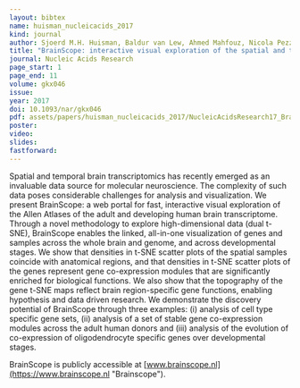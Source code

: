 ```yaml
---
layout: bibtex
name: huisman_nucleicacids_2017
kind: journal
author: Sjoerd M.H. Huisman, Baldur van Lew, Ahmed Mahfouz, Nicola Pezzotti, Thomas Höllt, Lieke Michielsen, Anna Vilanova, Marcel J.T. Reinders, and Boudewijn P.F. Lelieveldt
title: "BrainScope: interactive visual exploration of the spatial and temporal human brain transcriptome"
journal: Nucleic Acids Research
page_start: 1
page_end: 11
volume: gkx046
issue: 
year: 2017
doi: 10.1093/nar/gkx046
pdf: assets/papers/huisman_nucleicacids_2017/NucleicAcidsResearch17_BrainScope_interactive_visual_exploration_of_the_spatial_and_temporal_human_brain_transcriptome.pdf
poster:
video: 
slides: 
fastforward: 
---
```

Spatial and temporal brain transcriptomics has recently emerged as an invaluable data source for molecular neuroscience. The complexity of such data poses considerable challenges for analysis and visualization. We present BrainScope: a web portal for fast, interactive visual exploration of the Allen Atlases of the adult and developing human brain transcriptome. Through a novel methodology to explore high-dimensional data (dual t-SNE), BrainScope enables the linked, all-in-one visualization of genes and samples across the whole brain and genome, and across developmental stages. We show that densities in t-SNE scatter plots of the spatial samples coincide with anatomical regions, and that densities in t-SNE scatter plots of the genes represent gene co-expression modules that are significantly enriched for biological functions. We also show that the topography of the gene t-SNE maps reflect brain region-specific gene functions, enabling hypothesis and data driven research. We demonstrate the discovery potential of BrainScope through three examples: (i) analysis of cell type specific gene sets, (ii) analysis of a set of stable gene co-expression modules across the adult human donors and (iii) analysis of the evolution of co-expression of oligodendrocyte specific genes over developmental stages.

BrainScope is publicly accessible at [www.brainscope.nl](https://www.brainscope.nl "Brainscope").